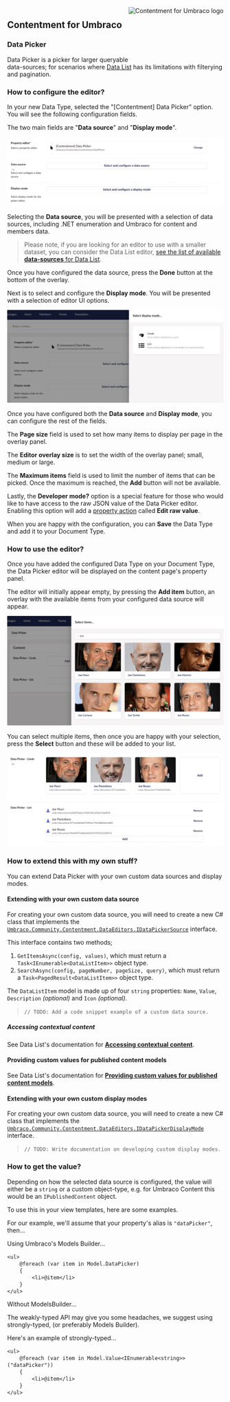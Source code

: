 <img src="../assets/img/logo.png" alt="Contentment for Umbraco logo" title="A state of Umbraco happiness." height="130" align="right">

## Contentment for Umbraco

### Data Picker

Data Picker is a picker for larger queryable data-sources; for scenarios where [Data List](data-list.md) has its limitations with filterying and pagination.


### How to configure the editor?

In your new Data Type, selected the "[Contentment] Data Picker" option. You will see the following configuration fields.

The two main fields are "**Data source**" and "**Display mode**".

![Configuration Editor for Data Picker - empty state](data-picker--configuration-editor-01.png)

Selecting the **Data source**, you will be presented with a selection of data sources, including .NET enumeration and Umbraco for content and members data.

> Please note, if you are looking for an editor to use with a smaller dataset, you can consider the Data List editor, [see the list of available **data-sources** for Data List](../data-sources/README.md).

Once you have configured the data source, press the **Done** button at the bottom of the overlay.

Next is to select and configure the **Display mode**. You will be presented with a selection of editor UI options.

![Configuration Editor for Data Picker - available display modes](data-picker--configuration-editor-04.png)

Once you have configured both the **Data source** and **Display mode**, you can configure the rest of the fields.

The **Page size** field is used to set how many items to display per page in the overlay panel.

The **Editor overlay size** is to set the width of the overlay panel; small, medium or large.

The **Maximum items** field is used to limit the number of items that can be picked. Once the maximum is reached, the **Add** button will not be available.

Lastly, the **Developer mode?** option is a special feature for those who would like to have access to the raw JSON value of the Data Picker editor. Enabling this option will add a [property action](https://our.umbraco.com/Documentation/Extending/Property-Editors/Property-Actions/) called **Edit raw value**.

When you are happy with the configuration, you can **Save** the Data Type and add it to your Document Type.


### How to use the editor?

Once you have added the configured Data Type on your Document Type, the Data Picker editor will be displayed on the content page's property panel.

The editor will initially appear empty, by pressing the **Add item** button, an overlay with the available items from your configured data source will appear.

![Data Picker property-editor - displaying the available items from data source](data-picker--property-editor-01.png)

You can select multiple items, then once you are happy with your selection, press the **Select** button and these will be added to your list.

![Data Picker property-editor - list of selected items](data-picker--property-editor-02.png)


### How to extend this with my own stuff?

You can extend Data Picker with your own custom data sources and display modes.


#### Extending with your own custom data source

For creating your own custom data source, you will need to create a new C# class that implements the [`Umbraco.Community.Contentment.DataEditors.IDataPickerSource`](https://github.com/leekelleher/umbraco-contentment/blob/master/src/Umbraco.Community.Contentment/DataEditors/DataPicker/IDataPickerSource.cs) interface.

This interface contains two methods;

1. `GetItemsAsync(config, values)`, which must return a `Task<IEnumerable<DataListItem>>` object type.
2. `SearchAsync(config, pageNumber, pageSize, query)`, which must return a `Task<PagedResult<DataListItem>>` object type.

The `DataListItem` model is made up of four `string` properties: `Name`, `Value`, `Description` _(optional)_ and `Icon` _(optional)_.

> `// TODO: Add a code snippet example of a custom data source.`


##### Accessing contextual content

See Data List's documentation for [**Accessing contextual content**](https://github.com/leekelleher/umbraco-contentment/blob/dev/v4.x/docs/editors/data-list.md#accessing-contextual-content).


#### Providing custom values for published content models

See Data List's documentation for [**Providing custom values for published content models**](https://github.com/leekelleher/umbraco-contentment/blob/dev/v4.x/docs/editors/data-list.md#providing-custom-values-for-published-content-models).


#### Extending with your own custom display modes

For creating your own custom data source, you will need to create a new C# class that implements the [`Umbraco.Community.Contentment.DataEditors.IDataPickerDisplayMode`](https://github.com/leekelleher/umbraco-contentment/blob/master/src/Umbraco.Community.Contentment/DataEditors/DataPicker/IDataPickerDisplayMode.cs) interface.

> `// TODO: Write documentation on developing custom display modes.`


### How to get the value?

Depending on how the selected data source is configured, the value will either be a `string` or a custom object-type, e.g. for Umbraco Content this would be an `IPublishedContent` object.

To use this in your view templates, here are some examples.

For our example, we'll assume that your property's alias is `"dataPicker"`, then...

Using Umbraco's Models Builder...

```cshtml
<ul>
    @foreach (var item in Model.DataPicker)
    {
        <li>@item</li>
    }
</ul>
```

Without ModelsBuilder...

The weakly-typed API may give you some headaches, we suggest using strongly-typed, (or preferably Models Builder).

Here's an example of strongly-typed...

```cshtml
<ul>
    @foreach (var item in Model.Value<IEnumerable<string>>("dataPicker"))
    {
        <li>@item</li>
    }
</ul>
```

